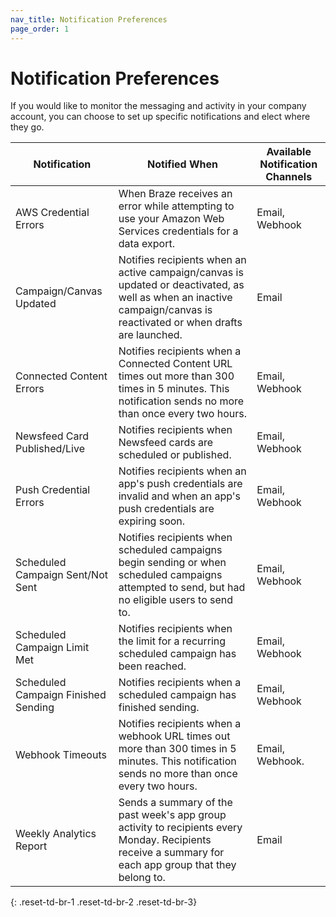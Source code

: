 ```yaml
---
nav_title: Notification Preferences
page_order: 1
---
```


# Notification Preferences

If you would like to monitor the messaging and activity in your company account, you can choose to set up specific notifications and elect where they go.

| Notification | Notified When | Available Notification Channels |
|---|---|---|
| AWS Credential Errors | When Braze receives an error while attempting to use your Amazon Web Services credentials for a data export. | Email, Webhook |
|Campaign/Canvas Updated | Notifies recipients when an active campaign/canvas is updated or deactivated, as well as when an inactive campaign/canvas is reactivated or when drafts are launched. | Email |
|Connected Content Errors | Notifies recipients when a Connected Content URL times out more than 300 times in 5 minutes. This notification sends no more than once every two hours. | Email, Webhook |
|Newsfeed Card Published/Live | Notifies recipients when Newsfeed cards are scheduled or published. | Email, Webhook |
|Push Credential Errors |  Notifies recipients when an app's push credentials are invalid and when an app's push credentials are expiring soon. | Email, Webhook |
|Scheduled Campaign Sent/Not Sent | Notifies recipients when scheduled campaigns begin sending or when scheduled campaigns attempted to send, but had no eligible users to send to. | Email, Webhook |
|Scheduled Campaign Limit Met  | Notifies recipients when the limit for a recurring scheduled campaign has been reached. | Email, Webhook |
|Scheduled Campaign Finished Sending | Notifies recipients when a scheduled campaign has finished sending. | Email, Webhook |
|Webhook Timeouts | Notifies recipients when a webhook URL times out more than 300 times in 5 minutes. This notification sends no more than once every two hours. | Email, Webhook. |
|Weekly Analytics Report  | Sends a summary of the past week's app group activity to recipients every Monday. Recipients receive a summary for each app group that they belong to. | Email |
{: .reset-td-br-1 .reset-td-br-2 .reset-td-br-3}
